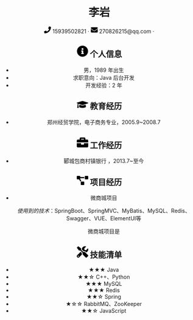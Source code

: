  <center>
     <h1>李岩</h1>
     <div>
         <span>
             <img src="assets/phone-solid.svg" width="18px">
             15939502821
         </span>
         ·
         <span>
             <img src="assets/envelope-solid.svg" width="18px">
             270826215@qq.com
         </span>
         ·



 ## <img src="assets/info-circle-solid.svg" width="30px"> 个人信息 

 - 男，1989 年出生
 - 求职意向：Java 后台开发
 - 开发经验：2 年

## <img src="assets/graduation-cap-solid.svg" width="30px"> 教育经历

- 郑州经贸学院，电子商务专业，2005.9~2008.7

## <img src="assets/briefcase-solid.svg" width="30px"> 工作经历

- 郾城包商村镇银行 ，2013.7~至今

## <img src="assets/project-diagram-solid.svg" width="30px"> 项目经历

- 微商城项目

  *使用到的技术*：SpringBoot、SpringMVC、MyBatis、MySQL、Redis、Swagger、VUE、ElementUI等

  微商城项目是

## <img src="assets/tools-solid.svg" width="30px"> 技能清单

- ★★★ Java
- ★★☆ C++、Python
- ★★★ MySQL
- ★★★ Redis
- ★★☆ Spring
- ★☆☆ RabbitMQ、ZooKeeper
- ★★☆ JavaScript